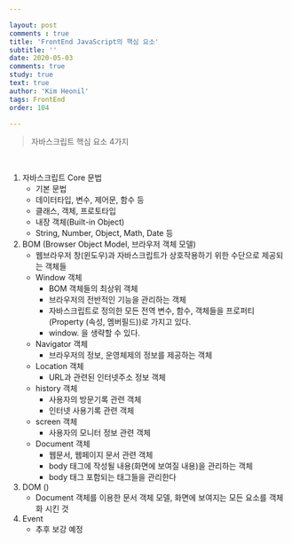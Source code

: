 ```yaml
---

layout: post
comments : true
title: 'FrontEnd JavaScript의 핵심 요소'
subtitle: ''
date: 2020-05-03
comments: true
study: true
text: true
author: 'Kim Heonil'
tags: FrontEnd
order: 104

---
```


> 자바스크립트 핵심 요소 4가지

<br>

1. 자바스크립트 Core 문법
   - 기본 문법
   - 데이터타입, 변수, 제어문, 함수 등
   - 클래스, 객체, 프로토타입
   - 내장 객체(Built-in Object)
   - String, Number, Object, Math, Date 등
2. BOM (Browser Object Model, 브라우저 객체 모델)
   - 웹브라우저 창(윈도우)과 자바스크립트가 상호작용하기 위한 수단으로 제공되는 객체들
   - Window 객체
     - BOM 객체들의 최상위 객체
     - 브라우저의 전반적인 기능을 관리하는 객체
     - 자바스크립트로 정의한 모든 전역 변수, 함수, 객체들을 프로퍼티(Property (속성, 멤버필드))로 가지고 있다.
     - window. 을 생략할 수 있다.
   - Navigator 객체
     - 브라우저의 정보, 운영체제의 정보를 제공하는 객체
   - Location 객체
     - URL과 관련된 인터넷주소 정보 객체
   - history 객체
     - 사용자의 방문기록 관련 객체
     - 인터넷 사용기록 관련 객체
   - screen 객체
     - 사용자의 모니터 정보 관련 객체
   - Document 객체
     - 웹문서, 웹페이지 문서 관련 객체
     - body 태그에 작성될 내용(화면에 보여질 내용)을 관리하는 객체
     - body 태그 포함되는 태그들을 관리한다
3. DOM ()
   - Document 객체를 이용한 문서 객체 모델, 화면에 보여지는 모든 요소를 객체화 시킨 것
4. Event
   - 추후 보강 예정

<br><br>